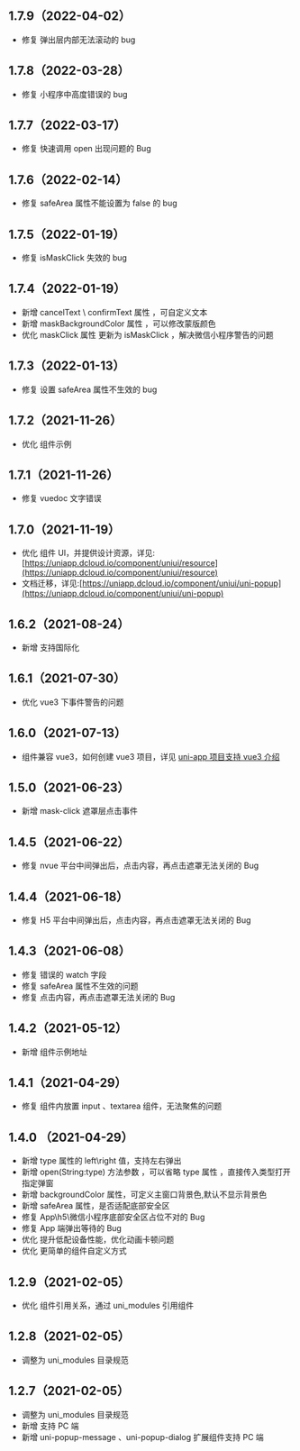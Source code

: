 ## 1.7.9（2022-04-02）

- 修复 弹出层内部无法滚动的 bug

## 1.7.8（2022-03-28）

- 修复 小程序中高度错误的 bug

## 1.7.7（2022-03-17）

- 修复 快速调用 open 出现问题的 Bug

## 1.7.6（2022-02-14）

- 修复 safeArea 属性不能设置为 false 的 bug

## 1.7.5（2022-01-19）

- 修复 isMaskClick 失效的 bug

## 1.7.4（2022-01-19）

- 新增 cancelText \ confirmText 属性 ，可自定义文本
- 新增 maskBackgroundColor 属性 ，可以修改蒙版颜色
- 优化 maskClick 属性 更新为 isMaskClick ，解决微信小程序警告的问题

## 1.7.3（2022-01-13）

- 修复 设置 safeArea 属性不生效的 bug

## 1.7.2（2021-11-26）

- 优化 组件示例

## 1.7.1（2021-11-26）

- 修复 vuedoc 文字错误

## 1.7.0（2021-11-19）

- 优化 组件 UI，并提供设计资源，详见:[https://uniapp.dcloud.io/component/uniui/resource](https://uniapp.dcloud.io/component/uniui/resource)
- 文档迁移，详见:[https://uniapp.dcloud.io/component/uniui/uni-popup](https://uniapp.dcloud.io/component/uniui/uni-popup)

## 1.6.2（2021-08-24）

- 新增 支持国际化

## 1.6.1（2021-07-30）

- 优化 vue3 下事件警告的问题

## 1.6.0（2021-07-13）

- 组件兼容 vue3，如何创建 vue3 项目，详见 [uni-app 项目支持 vue3 介绍](https://ask.dcloud.net.cn/article/37834)

## 1.5.0（2021-06-23）

- 新增 mask-click 遮罩层点击事件

## 1.4.5（2021-06-22）

- 修复 nvue 平台中间弹出后，点击内容，再点击遮罩无法关闭的 Bug

## 1.4.4（2021-06-18）

- 修复 H5 平台中间弹出后，点击内容，再点击遮罩无法关闭的 Bug

## 1.4.3（2021-06-08）

- 修复 错误的 watch 字段
- 修复 safeArea 属性不生效的问题
- 修复 点击内容，再点击遮罩无法关闭的 Bug

## 1.4.2（2021-05-12）

- 新增 组件示例地址

## 1.4.1（2021-04-29）

- 修复 组件内放置 input 、textarea 组件，无法聚焦的问题

## 1.4.0 （2021-04-29）

- 新增 type 属性的 left\right 值，支持左右弹出
- 新增 open(String:type) 方法参数 ，可以省略 type 属性 ，直接传入类型打开指定弹窗
- 新增 backgroundColor 属性，可定义主窗口背景色,默认不显示背景色
- 新增 safeArea 属性，是否适配底部安全区
- 修复 App\h5\微信小程序底部安全区占位不对的 Bug
- 修复 App 端弹出等待的 Bug
- 优化 提升低配设备性能，优化动画卡顿问题
- 优化 更简单的组件自定义方式

## 1.2.9（2021-02-05）

- 优化 组件引用关系，通过 uni_modules 引用组件

## 1.2.8（2021-02-05）

- 调整为 uni_modules 目录规范

## 1.2.7（2021-02-05）

- 调整为 uni_modules 目录规范
- 新增 支持 PC 端
- 新增 uni-popup-message 、uni-popup-dialog 扩展组件支持 PC 端
